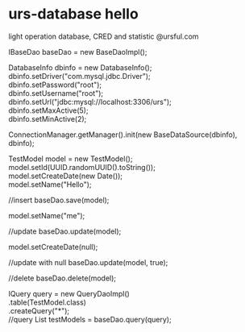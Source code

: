 # urs-database hello
light operation database, CRED and statistic  @ursful.com<br/>

IBaseDao<TestModel> baseDao = new BaseDaoImpl<TestModel>();<br/>

DatabaseInfo dbinfo = new DatabaseInfo();<br/>
dbinfo.setDriver("com.mysql.jdbc.Driver");<br/>
dbinfo.setPassword("root");<br/>
dbinfo.setUsername("root");<br/>
dbinfo.setUrl("jdbc:mysql://localhost:3306/urs");<br/>
dbinfo.setMaxActive(5);<br/>
dbinfo.setMinActive(2);<br/>

ConnectionManager.getManager().init(new BaseDataSource(dbinfo), dbinfo);<br/>

TestModel model = new TestModel();<br/>
model.setId(UUID.randomUUID().toString());<br/>
model.setCreateDate(new Date());<br/>
model.setName("Hello");<br/>

//insert
baseDao.save(model);<br/>
 
model.setName("me");<br/>

//update
baseDao.update(model);<br/>

model.setCreateDate(null);<br/>

//update with null
baseDao.update(model, true);<br/>

//delete
baseDao.delete(model);<br/>
        
IQuery<TestModel> query = new QueryDaoImpl<TestModel>()<br/>
                .table(TestModel.class)<br/>
                .createQuery("*");<br/>
//query
List<TestModel> testModels = baseDao.query(query);<br/>
